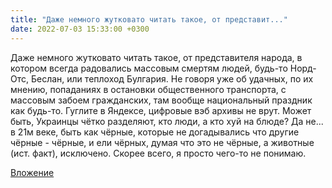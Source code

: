 ```yaml
---
title: "Даже немного жутковато читать такое, от представит..."
date: 2022-07-03 15:33:00 +0300
---
```


Даже немного жутковато читать такое, от представителя народа, в котором всегда радовались массовым смертям людей, будь-то Норд-Отс, Беслан, или теплоход Булгария. Не говоря уже об удачных, по их мнению, попаданиях в остановки общественного транспорта, с массовым забоем гражданских, там вообще национальный праздник как будь-то. Гуглите в Яндексе, цифровые вэб архивы не врут.
Может быть, Украинцы чётко разделяют, кто люди, а кто хуй на блюде? Да не... в 21м веке, быть как чёрные, которые не догадывались что другие чёрные - чёрные, и ели чёрных, думая что это не чёрные, а животные (ист. факт), исключено. Скорее всего, я просто чего-то не понимаю.

[Вложение](/assets/vk_photos/4/2tLL_tJ-m6g.jpg)
